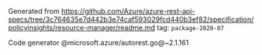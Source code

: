Generated from https://github.com/Azure/azure-rest-api-specs/tree/3c764635e7d442b3e74caf593029fcd440b3ef82/specification/policyinsights/resource-manager/readme.md tag: `package-2020-07`

Code generator @microsoft.azure/autorest.go@~2.1.161

